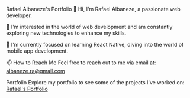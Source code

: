 Rafael Albaneze's Portfolio
👋 Hi, I'm Rafael Albaneze, a passionate web developer.

👀 I'm interested in the world of web development and am constantly exploring new technologies to enhance my skills.

🌱 I'm currently focused on learning React Native, diving into the world of mobile app development.

📫 How to Reach Me
Feel free to reach out to me via email at: albaneze.ra@gmail.com

Portfolio
Explore my portfolio to see some of the projects I've worked on: [Rafael's Portfolio](https://portfolio-albaneze.netlify.app/)

<!---
albaneze-dev/albaneze-dev is a ✨ special ✨ repository because its `README.md` (this file) appears on your GitHub profile.
You can click the Preview link to take a look at your changes.
--->
